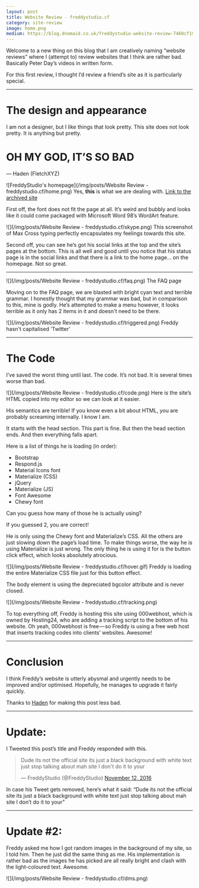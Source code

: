 ```yaml
---
layout: post
title: Website Review - freddystudio.cf
category: site-review
image: home.png
medium: https://blog.dnomaid.co.uk/freddystudio-website-review-7460cf19d885
---
```


Welcome to a new thing on this blog that I am creatively naming “website reviews” where I (attempt to) review websites that I think are rather bad. Basically Peter Day’s videos in written form.

For this first review, I thought I’d review a friend’s site as it is particularly special.

---

# The design and appearance

I am not a designer, but I like things that look pretty. This site does not look pretty. It is anything but pretty.

# OH MY GOD, IT’S SO BAD
— Haden (FletchXYZ)



![FreddyStudio's homepage](/img/posts/Website Review - freddystudio.cf/home.png)
<span class="image-caption">Yes, <b>this</b> is what we are dealing with. [Link to the archived site](https://archive.is/D1KYx)</span>

First off, the font does not fit the page at all. It’s weird and bubbly and looks like it could come packaged with Microsoft Word 98’s WordArt feature.

![](/img/posts/Website Review - freddystudio.cf/skype.png)
<span class="image-caption">This screenshot of Max Cross typing perfectly encapsulates my feelings towards this site.</span>

Second off, you can see he’s got his social links at the top and the site’s pages at the bottom. This is all well and good until you notice that his status page is in the social links and that there is a link to the home page… on the homepage. Not so great.

---

![](/img/posts/Website Review - freddystudio.cf/faq.png)
<span class="image-caption">The FAQ page</span>

Moving on to the FAQ page, we are blasted with bright cyan text and terrible grammar. I honestly thought that my grammar was bad, but in comparison to this, mine is godly. He’s attempted to make a menu however, it looks terrible as it only has 2 items in it and doesn't need to be there.

![](/img/posts/Website Review - freddystudio.cf/triggered.png)
<span class="image-caption">Freddy hasn't capitalised ‘Twitter’</span>

---

# The Code
I’ve saved the worst thing until last. The code. It’s not bad. It is several times worse than bad.

![](/img/posts/Website Review - freddystudio.cf/code.png)
<span class="image-caption">Here is the site’s HTML copied into my editor so we can look at it easier.</span>

His semantics are terrible! If you know even a bit about HTML, you are probably screaming internally. I know I am.

It starts with the head section. This part is fine. But then the head section ends. And then everything falls apart.

Here is a list of things he is loading (in order):
- Bootstrap
- Respond.js
- Material Icons font
- Materialize (CSS)
- jQuery
- Materialize (JS)
- Font Awesome
- Chewy font

Can you guess how many of those he is actually using?

If you guessed 2, you are correct!

He is only using the Chewy font and Materialize’s CSS. All the others are just slowing down the page’s load time. To make things worse, the way he is using Materialize is just wrong. The only thing he is using it for is the button click effect, which looks absolutely atrocious.

![](/img/posts/Website Review - freddystudio.cf/hover.gif)
<span class="image-caption">Freddy is loading the entire Materialize CSS file just for this button effect.</span>

The body element is using the depreciated bgcolor attribute and is never closed.

![](/img/posts/Website Review - freddystudio.cf/tracking.png)

To top everything off, Freddy is hosting this site using 000webhost, which is owned by Hosting24, who are adding a tracking script to the bottom of his website. Oh yeah, 000webhost is free — so Freddy is using a free web host that inserts tracking codes into clients’ websites. Awesome!

---

# Conclusion

I think Freddy’s website is utterly abysmal and urgently needs to be improved and/or optimised. Hopefully, he manages to upgrade it fairly quickly.

Thanks to <a href="https://thehaden.co">Haden</a> for making this post less bad.

---

# Update:

I Tweeted this post’s title and Freddy responded with this.

<blockquote class="twitter-tweet" data-conversation="none" data-lang="en"><p lang="en" dir="ltr">Dude its not the official site its just a black background with white text just stop talking about mah site I don&#39;t do it to your</p>&mdash; FreddyStudio (@FreddyStudio) <a href="https://twitter.com/FreddyStudio/status/797350712044879872">November 12, 2016</a></blockquote>
<script async src="//platform.twitter.com/widgets.js" charset="utf-8"></script>

In case his Tweet gets removed, here’s what it said: “Dude its not the official site its just a black background with white text just stop talking about mah site I don’t do it to your”

---

# Update #2:

Freddy asked me how I got random images in the background of my site, so I told him. Then he just did the same thing as me.
His implementation is rather bad as the images he has picked are all really bright and clash with the light-coloured text.
Awesome.

![](/img/posts/Website Review - freddystudio.cf/dms.png)
